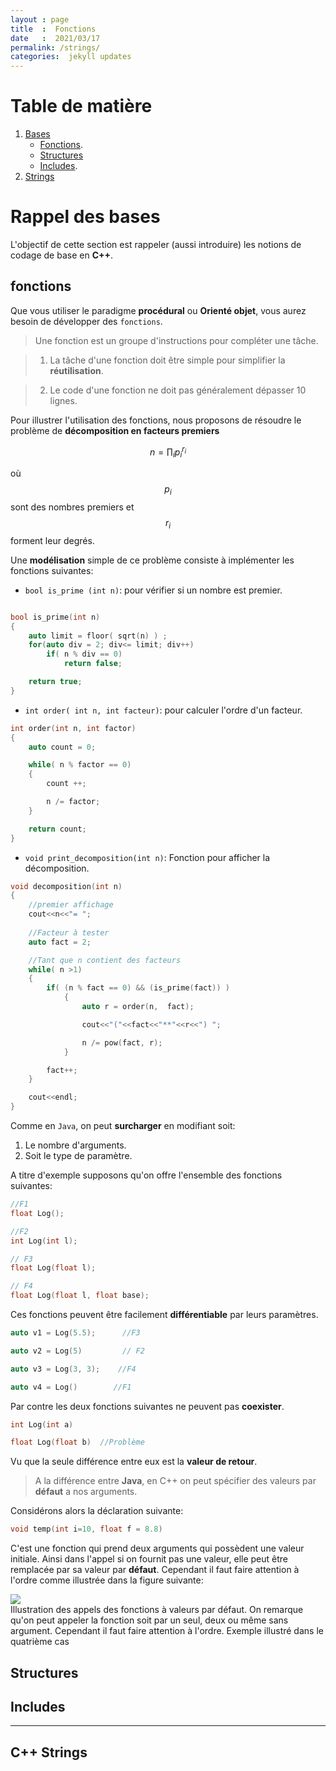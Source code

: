 ```yaml
---
layout : page
title  :  Fonctions
date   :  2021/03/17  
permalink: /strings/
categories:  jekyll updates
---
```


# Table de matière

1. [Bases](#bases)
    - [Fonctions](#functions).
    - [Structures](#structures)
    - [Includes](#includes).
2. [Strings](#strings1)

    
    


# Rappel des bases
<a name='linkLabel'></a>

L'objectif de cette section est rappeler (aussi introduire) les notions de
codage de base en **C++**.

## fonctions
<a name='functions'></a>
Que vous utiliser le paradigme **procédural** ou **Orienté objet**, vous aurez
besoin de développer des `fonctions`.

> Une fonction est un groupe d'instructions pour compléter une tâche.

> 1. La tâche d'une fonction doit être simple pour simplifier la
     **réutilisation**.

> 2. Le code d'une fonction ne doit pas généralement dépasser 10 lignes.



Pour illustrer l'utilisation des fonctions, nous proposons de résoudre le
problème de **décomposition en facteurs premiers**

$$
 n = \prod_{i} p_i ^{r_i}
$$

où $$p_i$$ sont des nombres premiers et $$r_i$$ forment leur degrés.


Une **modélisation** simple de ce problème consiste à implémenter les fonctions
suivantes:

- `bool is_prime (int n)`: pour vérifier si un nombre est premier.

```cpp

bool is_prime(int n)
{
    auto limit = floor( sqrt(n) ) ;
    for(auto div = 2; div<= limit; div++)
        if( n % div == 0)
            return false;

    return true;
}
```


- `int order( int n, int facteur)`: pour calculer l'ordre d'un facteur.

```cpp
int order(int n, int factor)
{
    auto count = 0;

    while( n % factor == 0)
    {
        count ++;

        n /= factor;
    }

    return count;
}
```

- `void print_decomposition(int n)`: Fonction pour afficher la décomposition.

```cpp
void decomposition(int n)
{
    //premier affichage
    cout<<n<<"= ";
    
    //Facteur à tester
    auto fact = 2;

    //Tant que n contient des facteurs
    while( n >1)
    {
        if( (n % fact == 0) && (is_prime(fact)) ) 
            {
                auto r = order(n,  fact);

                cout<<"("<<fact<<"**"<<r<<") ";

                n /= pow(fact, r);
            }

        fact++;
    }

    cout<<endl;
}
```


Comme en `Java`, on peut **surcharger** en modifiant soit:

1. Le nombre d'arguments.
2. Soit le type de paramètre.


A titre d'exemple supposons qu'on offre l'ensemble des fonctions suivantes:

```cpp
//F1
float Log();

//F2
int Log(int l);

// F3
float Log(float l);

// F4
float Log(float l, float base);
```

Ces fonctions peuvent être facilement **différentiable** par leurs paramètres.


```cpp
auto v1 = Log(5.5);      //F3

auto v2 = Log(5)         // F2

auto v3 = Log(3, 3);    //F4

auto v4 = Log()        //F1
```

Par contre les deux fonctions suivantes ne peuvent pas **coexister**.


```cpp
int Log(int a)

float Log(float b)  //Problème
```

Vu que la seule différence entre eux est la **valeur de retour**.



> A la différence entre **Java**, en C++ on peut spécifier des valeurs par
**défaut** a nos arguments.

Considérons alors la déclaration suivante:


```cpp
void temp(int i=10, float f = 8.8)
```

C'est une fonction qui  prend deux arguments qui possèdent une valeur initiale.
Ainsi dans l'appel si on fournit pas une valeur, elle peut être remplacée par sa
valeur par **défaut**. Cependant il faut faire attention à l'ordre comme
illustrée dans la figure suivante:



<div class="fig figcenter fighighlight">
  <img src="{{ site.url }}{{ site.baseurl }}/assets/intro/default_arguments.png" >
  <div class="figcaption"> Illustration des appels des fonctions à valeurs par
  défaut. On remarque qu'on peut appeler la fonction soit par un seul, deux ou
  même sans argument. Cependant il faut faire attention à l'ordre. Exemple
  illustré dans le quatrième cas</div>
</div>



## Structures
<a name='structures'></a> 

## Includes
<a name='includes'></a>


-----------------------
## C++ Strings
<a name='strings1'></a>



